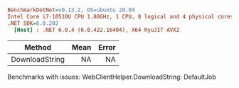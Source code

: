 ``` ini

BenchmarkDotNet=v0.13.2, OS=ubuntu 20.04
Intel Core i7-10510U CPU 1.80GHz, 1 CPU, 8 logical and 4 physical cores
.NET SDK=6.0.202
  [Host] : .NET 6.0.4 (6.0.422.16404), X64 RyuJIT AVX2


```
|         Method | Mean | Error |
|--------------- |-----:|------:|
| DownloadString |   NA |    NA |

Benchmarks with issues:
  WebClientHelper.DownloadString: DefaultJob
